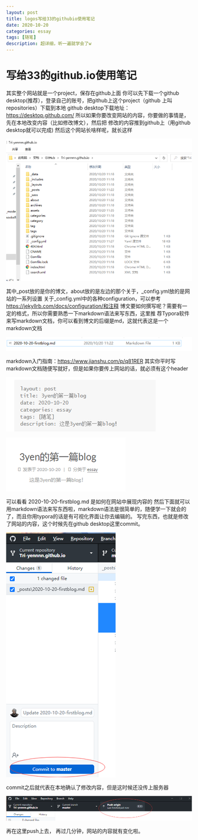 ```yaml
---
layout: post
title: logos写给33的githubio使用笔记
date: 2020-10-20
categories: essay
tags: [随笔]
description: 超详细，听一遍就学会了w
---
```




# 写给33的github.io使用笔记  

其实整个网站就是一个project，保存在github上面
你可以先下载一个github desktop(推荐），登录自己的账号，把github上这个project（github
上叫repositories）下载到本地
github desktop下载地址：https://desktop.github.com/
所以如果你要改变网站的内容，你要做的事情是，先在本地改变内容（比如修改博文），然后把
修改的内容推到github上（用github desktop就可以完成)
然后这个网站长啥样呢，就长这样

![](https://github.com/Tri-yennnn/Tri-yennnn.github.io/blob/master/image/1%20(1).png)

其中_post放的是你的博文，about放的是左边的那个关于，_config.yml放的是网站的一系列设置
关于_config.yml中的各种configuration，可以参考
https://jekyllrb.com/docs/configuration/和注释
博文要如何撰写呢？需要有一定的格式，所以你需要熟悉一下markdown语法来写东西，这里推
荐Typora软件来写markdown文档，你可以看到博文的后缀是md，这就代表这是一个
markdown文档

![](https://github.com/Tri-yennnn/Tri-yennnn.github.io/blob/master/image/1%20(4).png)

markdown入门指南：https://www.jianshu.com/p/q81RER
其实你平时写markdown文档随便写就好，但是如果你要传上网站的话，就必须有这个header

![](https://github.com/Tri-yennnn/Tri-yennnn.github.io/blob/master/image/1%20(6).png)

![](https://github.com/Tri-yennnn/Tri-yennnn.github.io/blob/master/image/1%20(5).png)

可以看看 2020-10-20-firstblog.md 是如何在网站中展现内容的
然后下面就可以用markdown语法来写东西啦，markdown语法是很简单的，随便学一下就会的
了，而且你用typora的话是有可视化界面让你去编辑的。
写完东西，也就是修改了网站的内容，这个时候先在github desktop这里commit。

![](https://github.com/Tri-yennnn/Tri-yennnn.github.io/blob/master/image/1%20(2).png)

commit之后就代表在本地确认了修改内容，但是这时候还没传上服务器

![](https://github.com/Tri-yennnn/Tri-yennnn.github.io/blob/master/image/1%20(3).png)

再在这里push上去， 再过几分钟，网站的内容就有变化啦。  
